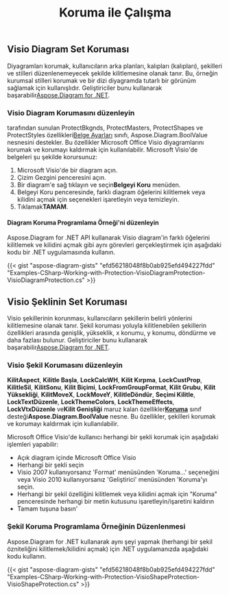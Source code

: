 ﻿---
title: Koruma ile Çalışma
type: docs
weight: 170
url: /tr/net/working-with-protection/
description: Bu bölüm, diagram'de Aspose.Diagram ile korumanın nasıl ayarlanacağını açıklar.
---
## **Visio Diagram Set Koruması**
 Diyagramları korumak, kullanıcıların arka planları, kalıpları (kalıpları), şekilleri ve stilleri düzenlenemeyecek şekilde kilitlemesine olanak tanır. Bu, örneğin kurumsal stilleri korumak ve bir dizi diyagramda tutarlı bir görünüm sağlamak için kullanışlıdır. Geliştiriciler bunu kullanarak başarabilir[Aspose.Diagram for .NET](https://products.aspose.com/diagram/net/).
### **Visio Diagram Korumasını düzenleyin**
tarafından sunulan ProtectBkgnds, ProtectMasters, ProtectShapes ve ProtectStyles özellikleri[Belge Ayarları](http://www.aspose.com/api/net/diagram/aspose.diagram/documentsettings) sınıfı, Aspose.Diagram.BoolValue nesnesini destekler. Bu özellikler Microsoft Office Visio diyagramlarını korumak ve korumayı kaldırmak için kullanılabilir. Microsoft Visio'de belgeleri şu şekilde korursunuz:

1. Microsoft Visio'de bir diagram açın.
1. Çizim Gezgini penceresini açın.
1.  Bir diagram'e sağ tıklayın ve seçin**Belgeyi Koru** menüden.
1. Belgeyi Koru penceresinde, farklı diagram öğelerini kilitlemek veya kilidini açmak için seçenekleri işaretleyin veya temizleyin.
1.  Tıklamak**TAMAM**.
#### **Diagram Koruma Programlama Örneği'ni düzenleyin**
Aspose.Diagram for .NET API kullanarak Visio diagram'in farklı öğelerini kilitlemek ve kilidini açmak gibi aynı görevleri gerçekleştirmek için aşağıdaki kodu bir .NET uygulamasında kullanın.

{{< gist "aspose-diagram-gists" "efd56218048f8b0ab925efd494227fdd" "Examples-CSharp-Working-with-Protection-VisioDiagramProtection-VisioDiagramProtection.cs" >}}
## **Visio Şeklinin Set Koruması**
 Visio şekillerinin korunması, kullanıcıların şekillerin belirli yönlerini kilitlemesine olanak tanır. Şekil koruması yoluyla kilitlenebilen şekillerin özellikleri arasında genişlik, yükseklik, x konumu, y konumu, döndürme ve daha fazlası bulunur. Geliştiriciler bunu kullanarak başarabilir[Aspose.Diagram for .NET](https://products.aspose.com/diagram/net/).
### **Visio Şekil Korumasını düzenleyin**
**KilitAspect**, **Kilitle Başla**, **LockCalcWH**, **Kilit Kırpma**, **LockCustProp**, **KilitleSil**, **KilitSonu**, **Kilit Biçimi**, **LockFromGroupFormat**, **Kilit Grubu**, **Kilit Yüksekliği**, **KilitMoveX**, **LockMoveY**, **KilitleDöndür**, **Seçimi Kilitle**, **LockTextDüzenle**, **LockThemeColors**, **LockThemeEffects**, **LockVtxDüzenle** ve**Kilit Genişliği** maruz kalan özellikler[**Koruma**](http://www.aspose.com/api/net/diagram/aspose.diagram/Protection) sınıf desteği**Aspose.Diagram.BoolValue** nesne. Bu özellikler, şekilleri korumak ve korumayı kaldırmak için kullanılabilir.

Microsoft Office Visio'de kullanıcı herhangi bir şekli korumak için aşağıdaki işlemleri yapabilir:

- Açık diagram içinde Microsoft Office Visio
- Herhangi bir şekli seçin
- Visio 2007 kullanıyorsanız 'Format' menüsünden 'Koruma…' seçeneğini veya Visio 2010 kullanıyorsanız 'Geliştirici' menüsünden 'Koruma'yı seçin.
- Herhangi bir şekil özelliğini kilitlemek veya kilidini açmak için "Koruma" penceresinde herhangi bir metin kutusunu işaretleyin/işaretini kaldırın
- Tamam tuşuna basın'
### **Şekil Koruma Programlama Örneğinin Düzenlenmesi**
Aspose.Diagram for .NET kullanarak aynı şeyi yapmak (herhangi bir şekil özniteliğini kilitlemek/kilidini açmak) için .NET uygulamanızda aşağıdaki kodu kullanın.

{{< gist "aspose-diagram-gists" "efd56218048f8b0ab925efd494227fdd" "Examples-CSharp-Working-with-Protection-VisioShapeProtection-VisioShapeProtection.cs" >}}
